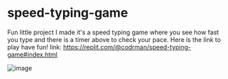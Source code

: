 # speed-typing-game

Fun little project I made it's a speed typing game where you see how fast you type and there is a timer above to check your pace.
Here is the link to play have fun!
link: https://replit.com/@codrman/speed-typing-game#index.html

![image](https://user-images.githubusercontent.com/68082556/173909070-5124fb75-2b8f-49d1-85b1-952a853587f0.png)
